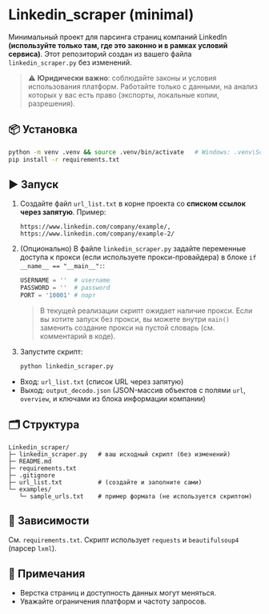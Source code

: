 # Linkedin_scraper (minimal)

Минимальный проект для парсинга страниц компаний LinkedIn **(используйте только там, где это законно и в рамках условий сервиса)**.
Этот репозиторий создан из вашего файла `linkedin_scraper.py` без изменений.

> ⚠️ **Юридически важно**: соблюдайте законы и условия использования платформ. Работайте только с данными, на анализ которых у вас есть право (экспорты, локальные копии, разрешения).

## 📦 Установка
```bash
python -m venv .venv && source .venv/bin/activate   # Windows: .venv\Scripts\activate
pip install -r requirements.txt
```

## ▶️ Запуск
1. Создайте файл `url_list.txt` в корне проекта со **списком ссылок через запятую**. Пример:
   ```text
   https://www.linkedin.com/company/example/,
   https://www.linkedin.com/company/example-2/
   ```

2. (Опционально) В файле `linkedin_scraper.py` задайте переменные доступа к прокси (если используете прокси-провайдера) в блоке `if __name__ == "__main__":`:
   ```python
   USERNAME = ''  # username
   PASSWORD = ''  # password
   PORT = '10001' # порт
   ```
   > В текущей реализации скрипт ожидает наличие прокси. Если вы хотите запуск без прокси, вы можете внутри `main()` заменить создание прокси на пустой словарь (см. комментарий в коде).

3. Запустите скрипт:
   ```bash
   python linkedin_scraper.py
   ```

- Вход: `url_list.txt` (список URL через запятую)
- Выход: `output_decodo.json` (JSON-массив объектов c полями `url`, `overview`, и ключами из блока информации компании)

## 🗂 Структура
```
Linkedin_scraper/
├─ linkedin_scraper.py   # ваш исходный скрипт (без изменений)
├─ README.md
├─ requirements.txt
├─ .gitignore
├─ url_list.txt          # (создайте и заполните сами)
└─ examples/
   └─ sample_urls.txt    # пример формата (не используется скриптом)
```

## 🧩 Зависимости
См. `requirements.txt`. Скрипт использует `requests` и `beautifulsoup4` (парсер `lxml`).

## 📝 Примечания
- Верстка страниц и доступность данных могут меняться.
- Уважайте ограничения платформ и частоту запросов.

